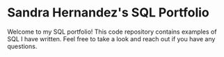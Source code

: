 # Sandra Hernandez's SQL Portfolio
Welcome to my SQL portfolio! This code repository contains examples of SQL I have written. Feel free to take a look and reach out if you have any questions.
